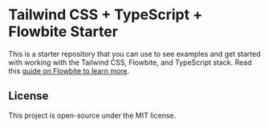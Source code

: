 # Tailwind CSS + TypeScript + Flowbite Starter

This is a starter repository that you can use to see examples and get started with working with the Tailwind CSS, Flowbite, and TypeScript stack. Read this [guide on Flowbite to learn more](https://flowbite.com/docs/getting-started/typescript/).

## License

This project is open-source under the MIT license.
